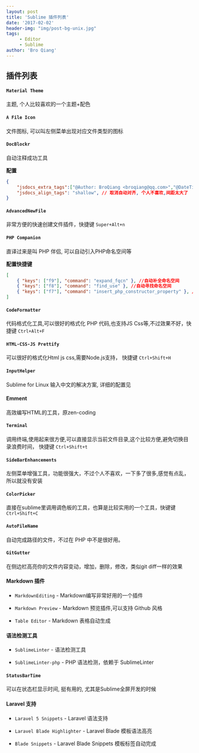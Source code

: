 ```yaml
---
layout: post
title: 'Sublime 插件列表'
date: '2017-02-02'
header-img: "img/post-bg-unix.jpg"
tags:
     - Editor
     - Sublime
author: 'Bro Qiang'
---
```


## 插件列表

#### `Material Theme`

主题, 个人比较喜欢的一个主题+配色

#### `A File Icon`

文件图标, 可以叫左侧菜单出现对应文件类型的图标

#### `DocBlockr`

自动注释成功工具

**配置**

```json
{
    "jsdocs_extra_tags":["@Author: BroQiang <broqiang@qq.com>","@DateTime {{datetime}}"], // 自定义的内容
    "jsdocs_align_tags": "shallow", // 取消自动对齐, 个人不喜欢,间距太大了
}
```

####  `AdvancedNewFile`

非常方便的快速创建文件插件，快捷键 `Super+Alt+n`

#### `PHP Companion`

直译过来是叫 PHP 伴侣, 可以自动引入PHP命名空间等

**配置快捷键**

```json
[
    { "keys": ["f9"], "command": "expand_fqcn" }, //自动补全命名空间
    { "keys": ["f8"], "command": "find_use" }, //自动寻找命名空间
    { "keys": ["f7"], "command": "insert_php_constructor_property" }, //自动生产构造函数
]
```

#### `CodeFormatter`

代码格式化工具,可以很好的格式化 PHP 代码,也支持JS Css等,不过效果不好，快捷键 `Ctrl+Alt+F`

#### `HTML-CSS-JS Prettify`

可以很好的格式化Html js css,需要Node.js支持， 快捷键 `Ctrl+Shift+H`

#### `InputHelper`

Sublime for Linux 输入中文的解决方案, 详细的配置见

#### Emment

高效编写HTML的工具，原zen-coding

#### `Terminal`

调用终端,使用起来很方便,可以直接显示当前文件目录,这个比较方便,避免切换目录浪费时间， 快捷键 `Ctrl+Shift+t`

#### `SideBarEnhancements`

左侧菜单增强工具，功能很强大，不过个人不喜欢，一下多了很多,感觉有点乱，所以就没有安装

#### `ColorPicker`

直接在sublime里调用调色板的工具，也算是比较实用的一个工具，快键键 `Ctrl+Shift+C`

#### `AutoFileName`

自动完成路径的文件，不过在 PHP 中不是很好用。

#### `GitGutter`

在侧边栏高亮你的文件内容变动，增加，删除，修改，类似git diff一样的效果

#### Markdown 插件

- `MarkdownEditing` - Markdown编写非常好用的一个插件

- `Markdown Preview` - Markdown 预览插件,可以支持 Github 风格

- `Table Editor` - Markdown 表格自动生成

#### 语法检测工具

- `SublimeLinter` - 语法检测工具

- `SublimeLinter-php` - PHP 语法检测，依赖于 SublimeLinter

#### `StatusBarTime`

可以在状态栏显示时间, 挺有用的, 尤其是Sublime全屏开发的时候

#### Laravel 支持

- `Laravel 5 Snippets` - Laravel 语法支持

- `Laravel Blade Highlighter` - Laravel Blade 模板语法高亮

- `Blade Snippets` - Laravel Blade Snippets 模板标签自动完成
